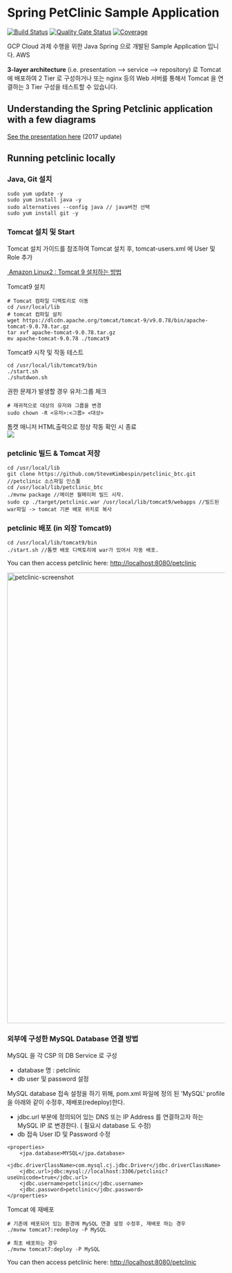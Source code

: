 # Spring PetClinic Sample Application

[![Build Status](https://travis-ci.org/spring-petclinic/spring-framework-petclinic.svg?branch=master)](https://travis-ci.org/spring-petclinic/spring-framework-petclinic/) 
[![Quality Gate Status](https://sonarcloud.io/api/project_badges/measure?project=spring-petclinic_spring-framework-petclinic&metric=alert_status)](https://sonarcloud.io/dashboard?id=spring-petclinic_spring-framework-petclinic)
[![Coverage](https://sonarcloud.io/api/project_badges/measure?project=spring-petclinic_spring-framework-petclinic&metric=coverage)](https://sonarcloud.io/dashboard?id=spring-petclinic_spring-framework-petclinic)

GCP Cloud 과제 수행을 위한 Java Spring 으로 개발된 Sample Application 입니다.
AWS 

**3-layer architecture** (i.e. presentation --> service --> repository) 로 Tomcat 에 배포하여 2 Tier 로 구성하거나
또는 nginx 등의 Web 서버를 통해서 Tomcat 을 연결하는 3 Tier 구성을 테스트할 수 있습니다. 

## Understanding the Spring Petclinic application with a few diagrams

[See the presentation here](http://fr.slideshare.net/AntoineRey/spring-framework-petclinic-sample-application) (2017 update)

## Running petclinic locally

### Java, Git 설치
```
sudo yum update -y
sudo yum install java -y
sudo alternatives --config java // java버전 선택
sudo yum install git -y
```

### Tomcat 설치 및 Start
Tomcat 설치 가이드를 참조하여 Tomcat 설치 후, tomcat-users.xml 에 User 및 Role 추가

[ Amazon Linux2 : Tomcat 9 설치하는 방법 ](https://progtrend.blogspot.com/2018/07/aws-amazon-linux-2-tomcat-9.html)

Tomcat9 설치

```
# Tomcat 컴파일 디렉토리로 이동
cd /usr/local/lib
# tomcat 컴파일 설치
wget https://dlcdn.apache.org/tomcat/tomcat-9/v9.0.78/bin/apache-tomcat-9.0.78.tar.gz
tar xvf apache-tomcat-9.0.78.tar.gz 
mv apache-tomcat-9.0.78 ./tomcat9 
```

Tomcat9 시작 및 작동 테스트

```
cd /usr/local/lib/tomcat9/bin 
./start.sh 
./shutdwon.sh
```

권한 문제가 발생할 경우 유저:그룹 체크
```
# 재귀적으로 대상의 유저와 그룹을 변경
sudo chown -R <유저>:<그룹> <대상> 
```
톰캣 매니저 HTML출력으로 정상 작동 확인 시 종료
<br>
<img src="https://github.com/tthingbini/petclinic_3Tier/assets/137377076/1c7ec0ed-4656-409a-8360-cc265dcf3c28">

### petclinic 빌드 & Tomcat 저장
```
cd /usr/local/lib
git clone https://github.com/SteveKimbespin/petclinic_btc.git //petclinic 소스파일 인스톨
cd /usr/local/lib/petclinic_btc
./mvnw package //메이븐 월페이퍼 빌드 시작.
sudo cp ./target/petclinic.war /usr/local/lib/tomcat9/webapps //빌드된 war파일 -> tomcat 기본 배포 위치로 복사
```

### petclinic 배포 (in 외장 Tomcat9)
```
cd /usr/local/lib/tomcat9/bin
./start.sh //톰캣 배포 디렉토리에 war가 있어서 자동 배포.
```

You can then access petclinic here: [http://localhost:8080/petclinic](http://localhost:8080/petclinic)

<img width="1042" alt="petclinic-screenshot" src="https://cloud.githubusercontent.com/assets/838318/19727082/2aee6d6c-9b8e-11e6-81fe-e889a5ddfded.png">

### 외부에 구성한 MySQL Database 연결 방법

MySQL 을 각 CSP 의 DB Service 로 구성
  - database 명 : petclinic  
  - db user 및 password 설정

MySQL database 접속 설정을 하기 위해, pom.xml 파일에 정의 된 'MySQL' profile 을 아래와 같이 수정후, 재배포(redeploy)한다.
  - jdbc.url 부분에 정의되어 있는 DNS 또는 IP Address 를 연결하고자 하는 MySQL IP 로 변경한다. ( 필요시 database 도 수정)
  - db 접속 User ID 및 Password 수정

```
<properties>
    <jpa.database>MYSQL</jpa.database>
    <jdbc.driverClassName>com.mysql.cj.jdbc.Driver</jdbc.driverClassName>
    <jdbc.url>jdbc:mysql://localhost:3306/petclinic?useUnicode=true</jdbc.url>
    <jdbc.username>petclinic</jdbc.username>
    <jdbc.password>petclinic</jdbc.password>
</properties>
```      

Tomcat 에 재배포

```
# 기존에 배포되어 있는 환경에 MySQL 연결 설정 수정후, 재배포 하는 경우
./mvnw tomcat7:redeploy -P MySQL

# 최초 배포하는 경우
./mvnw tomcat7:deploy -P MySQL
```


You can then access petclinic here: [http://localhost:8080/petclinic](http://localhost:8080/petclinic)





